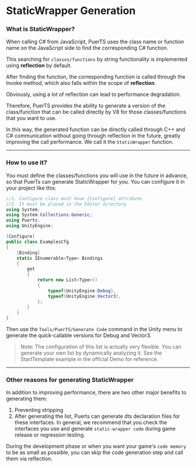 # StaticWrapper Generation
### What is StaticWrapper?
When calling C# from JavaScript, PuerTS uses the class name or function name on the JavaScript side to find the corresponding C# function.

This searching for `classes/functions` by string functionality is implemented using **reflection** by default.

After finding the function, the corresponding function is called through the Invoke method, which also falls within the scope of **reflection**.

Obviously, using a lot of reflection can lead to performance degradation.

Therefore, PuerTS provides the ability to generate a version of the class/function that can be called directly by V8 for those classes/functions that you want to use.

In this way, the generated function can be directly called through C++ and C# communication without going through reflection in the future, greatly improving the call performance. We call it the `StaticWrapper` function.

----------
### How to use it?
You must define the classes/functions you will use in the future in advance, so that PuerTs can generate StaticWrapper for you. You can configure it in your project like this:

```csharp
//1. Configure class must have [Configure] attribute
//2. It must be placed in the Editor directory
using System;
using System.Collections.Generic;
using Puerts;
using UnityEngine;

[Configure]
public class ExamplesCfg
{
    [Binding]
    static IEnumerable<Type> Bindings
    {
        get
        {
            return new List<Type>()
            {
                typeof(UnityEngine.Debug),
                typeof(UnityEngine.Vector3),
            };
        }
    }
}
```
Then use the `Tools/PuerTS/Generate Code` command in the Unity menu to generate the quick-callable versions for Debug and Vector3.

> Note: The configuration of this list is actually very flexible. You can generate your own list by dynamically analyzing it. See the StartTemplate example in the official Demo for reference.

----------
### Other reasons for generating StaticWrapper
In addition to improving performance, there are two other major benefits to generating them:

1. Preventing stripping
2. After generating the list, Puerts can generate dts declaration files for these interfaces.
In general, we recommend that you check the interfaces you use and generate `static-wrapper code` during game release or regression testing.

During the development phase or when you want your game's `code memory` to be as small as possible, you can skip the code generation step and call them via reflection.